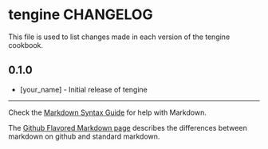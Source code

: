 tengine CHANGELOG
=================

This file is used to list changes made in each version of the tengine cookbook.

0.1.0
-----
- [your_name] - Initial release of tengine

- - -
Check the [Markdown Syntax Guide](http://daringfireball.net/projects/markdown/syntax) for help with Markdown.

The [Github Flavored Markdown page](http://github.github.com/github-flavored-markdown/) describes the differences between markdown on github and standard markdown.

